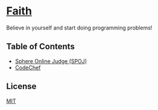 # [Faith](http://creaturephil.github.io/Faith/)

Believe in yourself and start doing programming problems!

## Table of Contents
- [Sphere Online Judge (SPOJ)](spoj)
- [CodeChef](codechef)

## License

[MIT](LICENSE)
